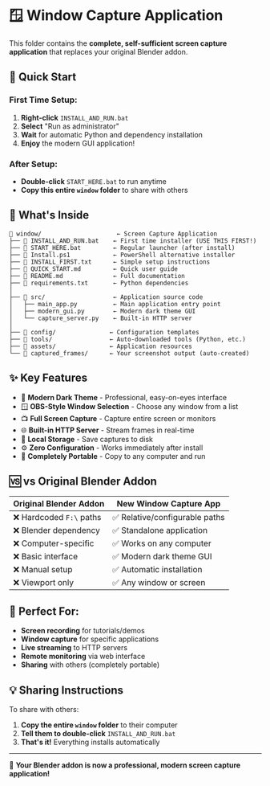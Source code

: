 # 🪟 Window Capture Application

This folder contains the **complete, self-sufficient screen capture application** that replaces your original Blender addon.

## 🚀 **Quick Start**

### First Time Setup:
1. **Right-click** `INSTALL_AND_RUN.bat`
2. **Select** "Run as administrator"
3. **Wait** for automatic Python and dependency installation
4. **Enjoy** the modern GUI application!

### After Setup:
- **Double-click** `START_HERE.bat` to run anytime
- **Copy this entire `window` folder** to share with others

## 📁 **What's Inside**

```
📂 window/                     ← Screen Capture Application
├── 🚀 INSTALL_AND_RUN.bat    ← First time installer (USE THIS FIRST!)
├── 🚀 START_HERE.bat         ← Regular launcher (after install)
├── 🚀 Install.ps1            ← PowerShell alternative installer  
├── 📄 INSTALL_FIRST.txt      ← Simple setup instructions
├── 📖 QUICK_START.md         ← Quick user guide
├── 📖 README.md              ← Full documentation
├── 📄 requirements.txt       ← Python dependencies
│
├── 📁 src/                   ← Application source code
│   ├── main_app.py          ← Main application entry point
│   ├── modern_gui.py        ← Modern dark theme GUI
│   └── capture_server.py    ← Built-in HTTP server
│
├── 📁 config/               ← Configuration templates
├── 📁 tools/                ← Auto-downloaded tools (Python, etc.)
├── 📁 assets/               ← Application resources  
└── 📁 captured_frames/      ← Your screenshot output (auto-created)
```

## ✨ **Key Features**

- 🌙 **Modern Dark Theme** - Professional, easy-on-eyes interface
- 🪟 **OBS-Style Window Selection** - Choose any window from a list
- 📺 **Full Screen Capture** - Capture entire screen or monitors  
- 🌐 **Built-in HTTP Server** - Stream frames in real-time
- 💾 **Local Storage** - Save captures to disk
- ⚙️ **Zero Configuration** - Works immediately after install
- 🔄 **Completely Portable** - Copy to any computer and run

## 🆚 **vs Original Blender Addon**

| Original Blender Addon | New Window Capture App |
|------------------------|------------------------|
| ❌ Hardcoded `F:\` paths | ✅ Relative/configurable paths |
| ❌ Blender dependency | ✅ Standalone application |
| ❌ Computer-specific | ✅ Works on any computer |
| ❌ Basic interface | ✅ Modern dark theme GUI |
| ❌ Manual setup | ✅ Automatic installation |
| ❌ Viewport only | ✅ Any window or screen |

## 🎯 **Perfect For:**

- **Screen recording** for tutorials/demos
- **Window capture** for specific applications  
- **Live streaming** to HTTP servers
- **Remote monitoring** via web interface
- **Sharing** with others (completely portable)

## 💡 **Sharing Instructions**

To share with others:
1. **Copy the entire `window` folder** to their computer
2. **Tell them to double-click** `INSTALL_AND_RUN.bat`
3. **That's it!** Everything installs automatically

---

🎉 **Your Blender addon is now a professional, modern screen capture application!**

